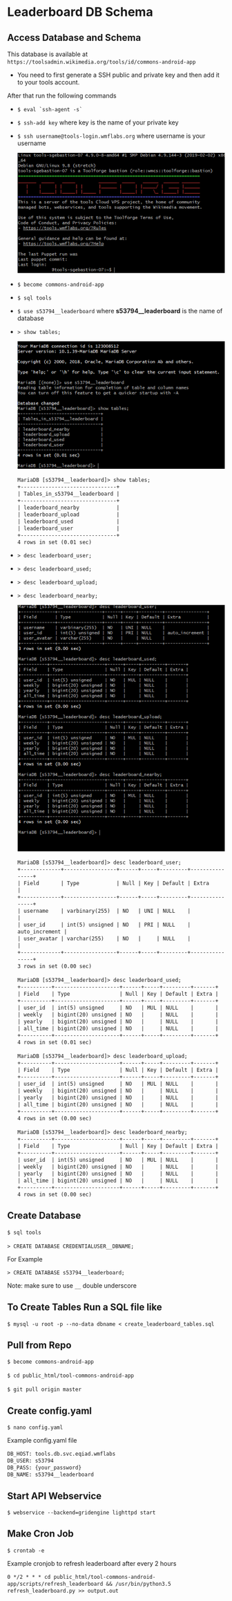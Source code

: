 # Leaderboard DB Schema

## Access Database and Schema
This database is available at `https://toolsadmin.wikimedia.org/tools/id/commons-android-app`

- You need to first generate a SSH public and private key and then add it to your tools account.

After that run the following commands

- ```$ eval `ssh-agent -s` ```

- `$ ssh-add key` where key is the name of your private key

- `$ ssh username@tools-login.wmflabs.org` where username is your username

  ![tools-screenshot](images/tools-screenshot.png)

- `$ become commons-android-app`

- `$ sql tools`

- `$ use s53794__leaderboard` where **s53794__leaderboard** is the name of database

- `> show tables;`

  ![show-tables](images/show-tables.png)

  ```
  MariaDB [s53794__leaderboard]> show tables;
  +-------------------------------+
  | Tables_in_s53794__leaderboard |
  +-------------------------------+
  | leaderboard_nearby            |
  | leaderboard_upload            |
  | leaderboard_used              |
  | leaderboard_user              |
  +-------------------------------+
  4 rows in set (0.01 sec)

  ```

- `> desc leaderboard_user;`

- `> desc leaderboard_used;`

- `> desc leaderboard_upload;`

- `> desc leaderboard_nearby;`

  ![desc-tables](images/desc-tables.png)

  ```
  MariaDB [s53794__leaderboard]> desc leaderboard_user;
  +-------------+-----------------+------+-----+---------+----------------+
  | Field       | Type            | Null | Key | Default | Extra          |
  +-------------+-----------------+------+-----+---------+----------------+
  | username    | varbinary(255)  | NO   | UNI | NULL    |                |
  | user_id     | int(5) unsigned | NO   | PRI | NULL    | auto_increment |
  | user_avatar | varchar(255)    | NO   |     | NULL    |                |
  +-------------+-----------------+------+-----+---------+----------------+
  3 rows in set (0.00 sec)

  MariaDB [s53794__leaderboard]> desc leaderboard_used;
  +----------+---------------------+------+-----+---------+-------+
  | Field    | Type                | Null | Key | Default | Extra |
  +----------+---------------------+------+-----+---------+-------+
  | user_id  | int(5) unsigned     | NO   | MUL | NULL    |       |
  | weekly   | bigint(20) unsigned | NO   |     | NULL    |       |
  | yearly   | bigint(20) unsigned | NO   |     | NULL    |       |
  | all_time | bigint(20) unsigned | NO   |     | NULL    |       |
  +----------+---------------------+------+-----+---------+-------+
  4 rows in set (0.01 sec)

  MariaDB [s53794__leaderboard]> desc leaderboard_upload;
  +----------+---------------------+------+-----+---------+-------+
  | Field    | Type                | Null | Key | Default | Extra |
  +----------+---------------------+------+-----+---------+-------+
  | user_id  | int(5) unsigned     | NO   | MUL | NULL    |       |
  | weekly   | bigint(20) unsigned | NO   |     | NULL    |       |
  | yearly   | bigint(20) unsigned | NO   |     | NULL    |       |
  | all_time | bigint(20) unsigned | NO   |     | NULL    |       |
  +----------+---------------------+------+-----+---------+-------+
  4 rows in set (0.00 sec)

  MariaDB [s53794__leaderboard]> desc leaderboard_nearby;
  +----------+---------------------+------+-----+---------+-------+
  | Field    | Type                | Null | Key | Default | Extra |
  +----------+---------------------+------+-----+---------+-------+
  | user_id  | int(5) unsigned     | NO   | MUL | NULL    |       |
  | weekly   | bigint(20) unsigned | NO   |     | NULL    |       |
  | yearly   | bigint(20) unsigned | NO   |     | NULL    |       |
  | all_time | bigint(20) unsigned | NO   |     | NULL    |       |
  +----------+---------------------+------+-----+---------+-------+
  4 rows in set (0.00 sec)
  ```

## Create Database

```
$ sql tools

> CREATE DATABASE CREDENTIALUSER__DBNAME;

```

For Example

```
> CREATE DATABASE s53794__leaderboard;
```
Note: make sure to use `__` double underscore


## To Create Tables Run a SQL file like

```
$ mysql -u root -p --no-data dbname < create_leaderboard_tables.sql
```

## Pull from Repo

```
$ become commons-android-app

$ cd public_html/tool-commons-android-app

$ git pull origin master

```

## Create config.yaml

```
$ nano config.yaml
```

Example config.yaml file
```
DB_HOST: tools.db.svc.eqiad.wmflabs
DB_USER: s53794
DB_PASS: {your_password}
DB_NAME: s53794__leaderboard
```

## Start API Webservice

```
$ webservice --backend=gridengine lighttpd start
```

## Make Cron Job

```
$ crontab -e
```

Example cronjob to refresh leaderboard after every 2 hours
```
0 */2 * * * cd public_html/tool-commons-android-app/scripts/refresh_leaderboard && /usr/bin/python3.5 refresh_leaderboard.py >> output.out
```
